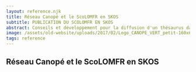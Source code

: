 ```yaml
---
layout: reference.njk
title: Réseau Canopé et le ScoLOMFR en SKOS
subtitle: PUBLICATION DU SCOLOMFR EN SKOS
abstract: Conseils et développement pour la diffusion d'un thésaurus dans le web de données, en prenant en compte les versions successives du thésaurus.
image: /assets/old-website/uploads/2017/02/Logo_CANOPE_VERT_petit-160x67.png
tags: reference
---
```


## Réseau Canopé et le ScoLOMFR en SKOS